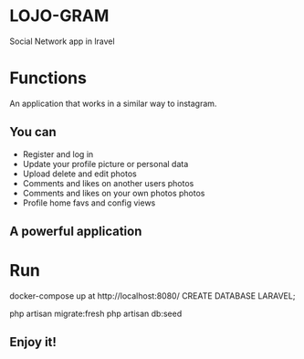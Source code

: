 # LOJO-GRAM
Social Network app in lravel

# Functions

An application that works in a similar way to instagram.
<h2>You can</h2>
<ul>
  <li>Register and log in</li>
  <li>Update your profile picture or personal data</li>
  <li>Upload delete and edit photos</li>
  <li>Comments and likes on another users photos</li>
  <li>Comments and likes on your own photos photos</li>
  <li>Profile home favs and config views</li>
</ul>
<h2>A powerful application</h2>

# Run

docker-compose up
at http://localhost:8080/ CREATE DATABASE LARAVEL;

php artisan migrate:fresh
php artisan db:seed

<h2>Enjoy it!</h2>

